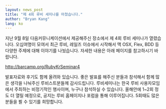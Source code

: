 ```yaml
---
layout: news_post
title: "제 4회 루비 세미나를 마쳤습니다."
author: "Bryan Kang"
lang: ko
---
```


지난 9월 8일 다음커뮤니케이션에서 제공해주신 장소에서 제 4회 루비 세미나가 열렸습니다. 오십여명이 모여서 최근 루비, 레일즈
이슈에서 시작해서 맥 OSX, Flex, BDD 등 다양한 주제에 대해 이야기를 나눴습니다. 자세한 내용은 아래 페이지를
참고하시기 바랍니다.

http://barcamp.org/RubyKrSeminar4

발표자료와 후기도 함께 올려와 있습니다. 좋은 발표를 해주신 분들과 참석해서 함께 많은 생각을 나눠주신 루비스트분들께
감사드립니다. 루비세미나는 한국 루비 사용자모임에서 주최하는 비정기적인 행사이며, 누구나 참석하실 수 있습니다. 올해안에 1~2회
정도 더 열릴 예정으로, 공지는 루비 홈페이지나 포럼을 통해 이루어집니다. 5회때도 많은 분들을 뵐 수 있기를 희망합니다.

